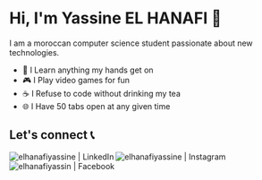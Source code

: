 # Hi, I'm Yassine EL HANAFI 👋

I am a moroccan computer science student passionate about new technologies.

- 📖 I Learn anything my hands get on
- 🎮 I Play video games for fun
- ☕ I Refuse to code without drinking my tea
- 🌐 I Have 50 tabs open at any given time


## Let's connect 📞

[<img align="left" alt="elhanafiyassine | LinkedIn" src="https://img.icons8.com/fluent/34/000000/linkedin.png" />][linkedin]
[<img align="left" alt="elhanafiyassine | Instagram" src="https://img.icons8.com/fluent/34/000000/instagram-new.png" />][instagram]
[<img align="left" alt="elhanafiyassin | Facebook" src="https://img.icons8.com/fluent/34/000000/facebook-new.png" />][facebook]




















[facebook]: https://www.facebook.com/elhanafiyassin
[instagram]: https://www.instagram.com/elhanafiyassine
[linkedin]: https://www.linkedin.com/in/elhanafiyassine/
